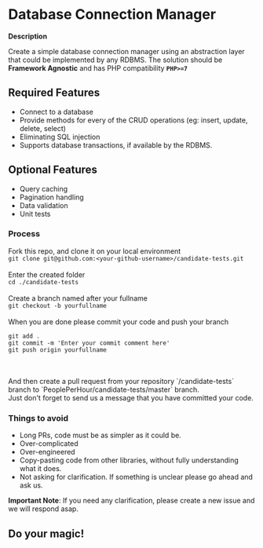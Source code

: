 # Database Connection Manager

**Description**

Create a simple database connection manager using an abstraction layer that could be implemented by any RDBMS.
The solution should be **Framework Agnostic** and has PHP compatibility **`PHP>=7`**
<br />

## Required Features
- Connect to a database
- Provide methods for every of the CRUD operations (eg: insert, update, delete, select)
- Eliminating SQL injection
- Supports database transactions, if available by the RDBMS.

## Optional Features
- Query caching
- Pagination handling
- Data validation
- Unit tests

### Process

Fork this repo, and clone it on your local environment <br />
`git clone git@github.com:<your-github-username>/candidate-tests.git`
<br />
<br />
Enter the created folder<br />
`cd ./candidate-tests`
<br />
<br />
Create a branch named after your fullname <br/>
`git checkout -b yourfullname`
<br />
<br />
When you are done please commit your code and push your branch
<br />
```
git add . 
git commit -m 'Enter your commit comment here'
git push origin yourfullname
```
<br />
<br />
And then create a pull request from your repository `<your-github-username>/candidate-tests` branch to `PeoplePerHour/candidate-tests/master` branch.
<br />
Just don't forget to send us a message that you have committed your code.

### Things to avoid
- Long PRs, code must be as simpler as it could be.
- Over-complicated
- Over-engineered
- Copy-pasting code from other libraries, without fully understanding what it does.
- Not asking for clarification. If something is unclear please go ahead and ask us.

**Important Note**: If you need any clarification, please create a new issue and we will respond asap.

## Do your magic!
